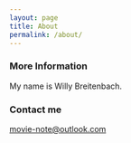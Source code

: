 ```yaml
---
layout: page
title: About
permalink: /about/
---
```


### More Information

My name is Willy Breitenbach.

### Contact me

[movie-note@outlook.com](mailto:movie-note@outlook.com)